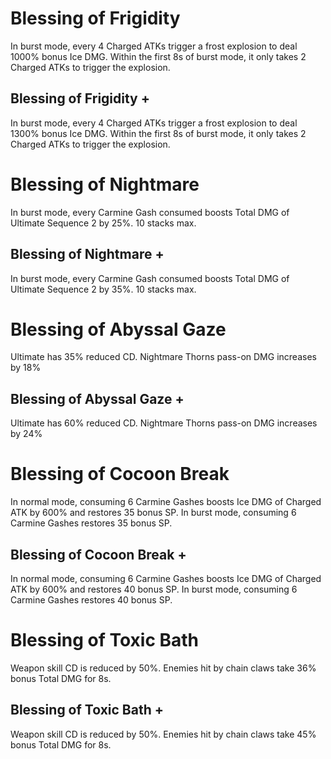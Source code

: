 # Blessing of Frigidity

In burst mode, every 4 Charged ATKs trigger a frost explosion to deal 1000% bonus Ice DMG. Within the first 8s of burst mode, it only takes 2 Charged ATKs to trigger the explosion.

## Blessing of Frigidity +

In burst mode, every 4 Charged ATKs trigger a frost explosion to deal 1300% bonus Ice DMG. Within the first 8s of burst mode, it only takes 2 Charged ATKs to trigger the explosion.

# Blessing of Nightmare

In burst mode, every Carmine Gash consumed boosts Total DMG of Ultimate Sequence 2 by 25%. 10 stacks max.

## Blessing of Nightmare +

In burst mode, every Carmine Gash consumed boosts Total DMG of Ultimate Sequence 2 by 35%. 10 stacks max.

# Blessing of Abyssal Gaze

Ultimate has 35% reduced CD. Nightmare Thorns pass-on DMG increases by 18%

## Blessing of Abyssal Gaze +

Ultimate has 60% reduced CD. Nightmare Thorns pass-on DMG increases by 24%

# Blessing of Cocoon Break

In normal mode, consuming 6 Carmine Gashes boosts Ice DMG of Charged ATK by 600% and restores 35 bonus SP. In burst mode, consuming 6 Carmine Gashes restores 35 bonus SP.

## Blessing of Cocoon Break +

In normal mode, consuming 6 Carmine Gashes boosts Ice DMG of Charged ATK by 600% and restores 40 bonus SP. In burst mode, consuming 6 Carmine Gashes restores 40 bonus SP.

# Blessing of Toxic Bath

Weapon skill CD is reduced by 50%. Enemies hit by chain claws take 36% bonus Total DMG for 8s.

## Blessing of Toxic Bath +

Weapon skill CD is reduced by 50%. Enemies hit by chain claws take 45% bonus Total DMG for 8s.

